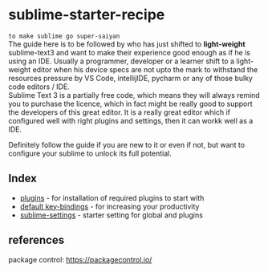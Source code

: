 # sublime-starter-recipe
`to make sublime go super-saiyan`<br>
The guide here is to be followed by who has just shifted to **light-weight** sublime-text3 and want to make their experience good enough as if he is using an IDE. Usually a programmer, developer or a learner shift to a light-weight editor when his device specs are not upto the mark to withstand the resources pressure by VS Code, intellijIDE, pycharm or any of those bulky code editors / IDE.<br>
Sublime Text 3 is a partially free code, which means they will always remind you to purchase the licence, which in fact might be really good to support the developers of this great editor. It is a really great editor which if configured well with right plugins and settings, then it can workk well as a IDE.<br>

Definitely follow the guide if you are new to it or even if not, but want to configure your sublime to unlock its full potential.

## Index
- [plugins](./Plugins.md) - for installation of required plugins to start with
- [default key-bindings](./KeyBindings.md) - for increasing your productivity
- [sublime-settings](./settings.md) - starter setting for global and plugins

## references
package control: https://packagecontrol.io/
